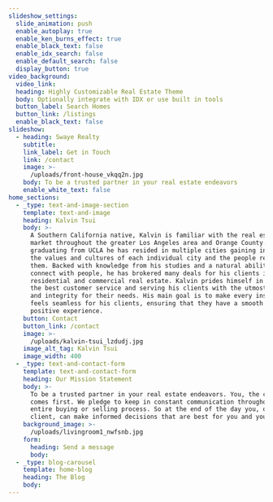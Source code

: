 ```yaml
---
slideshow_settings:
  slide_animation: push
  enable_autoplay: true
  enable_ken_burns_effect: true
  enable_black_text: false
  enable_idx_search: false
  enable_default_search: false
  display_button: true
video_background:
  video_link:
  heading: Highly Customizable Real Estate Theme
  body: Optionally integrate with IDX or use built in tools
  button_label: Search Homes
  button_link: /listings
  enable_black_text: false
slideshow:
  - heading: Swaye Realty
    subtitle:
    link_label: Get in Touch
    link: /contact
    image: >-
      /uploads/front-house_vkqq2n.jpg
    body: To be a trusted partner in your real estate endeavors
    enable_white_text: false
home_sections:
  - _type: text-and-image-section
    template: text-and-image
    heading: Kalvin Tsui
    body: >-
      A Southern California native, Kalvin is familiar with the real estate
      market throughout the greater Los Angeles area and Orange County. Upon
      graduating from UCLA he has resided in multiple cities gaining insights on
      the values and cultures of each individual city and the people residing in
      them. Backed with knowledge from his studies and a natural ability to
      connect with people, he has brokered many deals for his clients in both
      residential and commercial real estate. Kalvin prides himself in providing
      the best customer service and serving his clients with the utmost respect
      and integrity for their needs. His main goal is to make every instance
      feels seamless for his clients, ensuring that they have a smooth and
      positive experience.
    button: Contact
    button_link: /contact
    image: >-
      /uploads/kalvin-tsui_lzdudj.jpg
    image_alt_tag: Kalvin Tsui
    image_width: 400
  - _type: text-and-contact-form
    template: text-and-contact-form
    heading: Our Mission Statement
    body: >-
      To be a trusted partner in your real estate endeavors. You, the client
      comes first. We pledge to keep in constant communication throughout the
      entire buying or selling process. So at the end of the day you, our
      client, can make informed decisions that are best for you and yours.
    background_image: >-
      /uploads/livingroom1_nwfsnb.jpg
    form:
      heading: Send a message
      body:
  - _type: blog-carousel
    template: home-blog
    heading: The Blog
    body:
---
```


